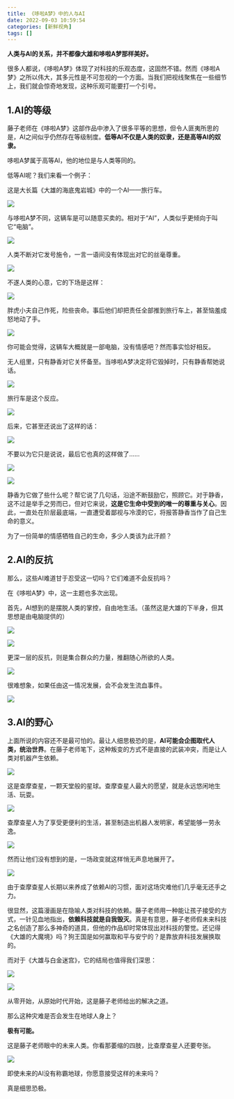 ```yaml
---
title: 《哆啦A梦》中的人与AI
date: 2022-09-03 10:59:54
categories: [新鲜视角]
tags: []
---
```



**人类与AI的关系，并不都像大雄和哆啦A梦那样美好。**

很多人都说，《哆啦A梦》体现了对科技的乐观态度，这固然不错。然而《哆啦A梦》之所以伟大，其多元性是不可忽视的一个方面。当我们把视线聚焦在一些细节上，我们就会惊奇地发现，这种乐观可能要打一个引号。

## 1.AI的等级

藤子老师在《哆啦A梦》这部作品中渗入了很多平等的思想，但令人匪夷所思的是，AI之间似乎仍然存在等级制度。**低等AI不仅是人类的奴隶，还是高等AI的奴隶。**

哆啦A梦属于高等AI，他的地位是与人类等同的。

低等AI呢？我们来看一个例子：

这是大长篇《大雄的海底鬼岩城》中的一个AI——旅行车。

![](https://pic3.zhimg.com/80/v2-421af7962e4dc78e6737fffa1564b9f9_1440w.png?source=c8b7c179)

与哆啦A梦不同，这辆车是可以随意买卖的。相对于“AI”，人类似乎更倾向于叫它“电脑”。

![](https://picx.zhimg.com/80/v2-a8c5019655c8c745a783783538919332_1440w.png?source=c8b7c179)

人类不断对它发号施令，一言一语间没有体现出对它的丝毫尊重。

![](https://pic3.zhimg.com/80/v2-29dbba494992293a3239f3a0faf7b3bc_1440w.png?source=c8b7c179)

不遂人类的心意，它的下场是这样：

![](https://pic3.zhimg.com/80/v2-88968e972c90f0ab0bb74351b128182e_1440w.png?source=c8b7c179)

胖虎小夫自己作死，险些丧命。事后他们却把责任全部推到旅行车上，甚至恼羞成怒地动了手。

![](https://pic1.zhimg.com/80/v2-e9aee8c33883ea03e29760e0c363f1a9_1440w.png?source=c8b7c179)

你可能会觉得，这辆车大概就是一部电脑，没有情感吧？然而事实恰好相反。

无人组里，只有静香对它关怀备至。当哆啦A梦决定将它毁掉时，只有静香帮她说话。

![](https://pic3.zhimg.com/80/v2-ed28abb670062b3e16652f4dd911252f_1440w.png?source=c8b7c179)

旅行车是这个反应。

![](https://pic2.zhimg.com/80/v2-19634c04aa0a3ef064339ef1af38d9d8_1440w.png?source=c8b7c179)

后来，它甚至还说出了这样的话：

![](https://pic1.zhimg.com/80/v2-de78e0dcb9b30fc832c6eeee9e8358dd_1440w.png?source=c8b7c179)

不要以为它只是说说，最后它也真的这样做了……

![](https://pic3.zhimg.com/80/v2-7c2937808056954ded651817ad800811_1440w.png?source=c8b7c179)

  

![](https://pic2.zhimg.com/80/v2-a66481d3d0be078b54522eeb9cdc0293_1440w.png?source=c8b7c179)

静香为它做了些什么呢？帮它说了几句话，沿途不断鼓励它，照顾它。对于静香，这不过是举手之劳而已，但对它来说，**这是它生命中受到的唯一的尊重与关心**。因此，一直处在阶层最底端，一直遭受着鄙视与冷漠的它，将报答静香当作了自己生命的意义。

为了一份简单的情感牺牲自己的生命，多少人类该为此汗颜？

## 2.AI的反抗

那么，这些AI难道甘于忍受这一切吗？它们难道不会反抗吗？

在《哆啦A梦》中，这一主题也多次出现。

首先，AI想到的是摆脱人类的掌控，自由地生活。（虽然这是大雄的下半身，但其思想是由电脑提供的）

![](https://pic1.zhimg.com/80/v2-3e048f3be3ce1dd291995d8a0ef01087_1440w.jpg?source=c8b7c179)

![](https://picx.zhimg.com/80/v2-6a591f609638dac187c7b9b8a704d466_1440w.png?source=c8b7c179)

更深一层的反抗，则是集合群众的力量，推翻随心所欲的人类。

![](https://pic1.zhimg.com/80/v2-fcdade7179b137a953d44bf4b4e3eef6_1440w.png?source=c8b7c179)

很难想象，如果任由这一情况发展，会不会发生流血事件。

![](https://pica.zhimg.com/80/v2-5a2d76f87c0e98ad5aa5168dd9cd08e6_1440w.png?source=c8b7c179)

## 3.AI的野心

上面所说的内容还不是最可怕的。最让人细思极恐的是，**AI可能会企图取代人类，统治世界**。在藤子老师笔下，这种叛变的方式不是直接的武装冲突，而是让人类对机器产生依赖。

![](https://pica.zhimg.com/80/v2-d62ac4a2d7400f9044dd89cb2c097aa4_1440w.jpg?source=c8b7c179)

这是查摩查星，一颗天堂般的星球。查摩查星人最大的愿望，就是永远悠闲地生活、玩耍。

![](https://pic2.zhimg.com/80/v2-1fcf2c9b2b5eeddea0357749be0ff62f_1440w.jpg?source=c8b7c179)

查摩查星人为了享受更便利的生活，甚至制造出机器人发明家，希望能够一劳永逸。

![](https://pica.zhimg.com/80/v2-a35b0a8439b9febc4c0dff77c7cb49b5_1440w.jpg?source=c8b7c179)

然而让他们没有想到的是，一场政变就这样悄无声息地展开了。

![](https://pic2.zhimg.com/80/v2-3d604fd3398ad45d342cdfe9dc7e6a1a_1440w.jpg?source=c8b7c179)

由于查摩查星人长期以来养成了依赖AI的习惯，面对这场灾难他们几乎毫无还手之力。

很显然，这篇漫画是在隐喻人类对科技的依赖。藤子老师用一种能让孩子接受的方式，一针见血地指出，**依赖科技就是自我毁灭**。真是有意思，藤子老师假未来科技之名创造了那么多神奇的道具，但他的作品却时常体现出对科技的警觉。还记得《大雄的大魔境》吗？狗王国是如何赢取和平与安宁的？是靠放弃科技发展换取的。

而对于《大雄与白金迷宫》，它的结局也值得我们深思：

![](https://pic3.zhimg.com/80/v2-be60ec931533962195f98c4ec87cb381_1440w.png?source=c8b7c179)

![](https://picx.zhimg.com/80/v2-299405729e9819006765b78ec810e4ce_1440w.png?source=c8b7c179)

从零开始，从原始时代开始，这是藤子老师给出的解决之道。
</br>

那么这种灾难是否会发生在地球人身上？

**极有可能。**

这是藤子老师眼中的未来人类。你看那萎缩的四肢，比查摩查星人还要夸张。

![](https://pic1.zhimg.com/80/v2-c7aa83c06e64099a5b1d617d54c48b0f_1440w.png?source=c8b7c179)

即使未来的AI没有称霸地球，你愿意接受这样的未来吗？

真是细思恐极。